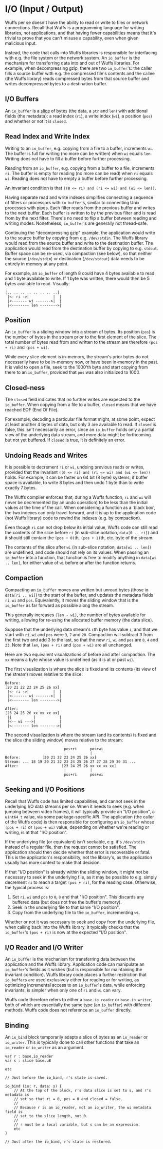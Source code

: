 # I/O (Input / Output)

Wuffs per se doesn't have the ability to read or write to files or network
connections. Recall that Wuffs is a programming language for writing libraries,
not applications, and that having fewer capabilities means that it's trivial to
prove that you can't misuse a capability, even when given malicious input.

Instead, the code that calls into Wuffs libraries is responsible for
interfacing with e.g. the file system or the network system. An `io_buffer` is
the mechanism for transferring data into and out of Wuffs libraries. For
example, when decompressing gzip, there are two `io_buffer`'s: the caller fills
a source buffer with e.g. the compressed file's contents and the callee (the
Wuffs library) reads compressed bytes from that source buffer and writes
decompressed bytes to a destination buffer.


## I/O Buffers

An `io_buffer` is a [slice](/doc/note/slices-arrays-and-tables.md) of bytes
(the data, a `ptr` and `len`) with additional fields (the metadata): a read
index (`ri`), a write index (`wi`), a position (`pos`) and whether or not it is
`closed`.


## Read Index and Write Index

Writing to an `io_buffer`, e.g. copying from a file to a buffer, increments
`wi`. The buffer is full for writing (no more can be written) when `wi` equals
`len`. Writing does not have to fill a buffer before further processing.

Reading from an `io_buffer`, e.g. copying from a buffer to a file, increments
`ri`. The buffer is empty for reading (no more can be read) when `ri` equals
`wi`. Reading does not have to empty a buffer before further processing.

An invariant condition is that `((0 <= ri) and (ri <= wi) and (wi <= len))`.

Having separate read and write indexes simplifies connecting a sequence of
filters or processors with `io_buffer`'s, similar to connecting Unix processes
with pipes. Each filter reads from the previous buffer and writes to the next
buffer. Each buffer is written to by the previous filter and is read from by
the next filter. There's no need to flip a buffer between reading and writing
modes. Nonetheless, `io_buffer`'s are generally not thread-safe.

Continuing the "decompressing gzip" example, the application would write to the
source buffer by copying from e.g. `/dev/stdin`. The Wuffs library would read
from the source buffer and write to the destination buffer. The application
would read from the destination buffer by copying to e.g. `stdout`. Buffer
space can be re-used, via compaction (see below), so that neither the source
(`/dev/stdin`) or destination (`/dev/stdout`) data needs to be entirely in
memory at any point.

For example, an `io_buffer` of length 8 could have 4 bytes available to read
and 1 byte available to write. If 1 byte was written, there would then be 5
bytes available to read. Visually:

```
[.. .. .. .. .. .. .. ..]
 |<- ri ->|           |  |
 |<------- wi ------->|  |
 |<-------- len -------->|
```


## Position

An `io_buffer` is a sliding window into a stream of bytes. Its position (`pos`)
is the number of bytes in the stream prior to the first element of the slice.
The total number of bytes read from and written to the stream are therefore
`(pos + ri)` and `(pos + wi)`.

While every slice element is in-memory, the stream's prior bytes do not
necessarily have to be in-memory now, or have been in-memory in the past. It is
valid to open a file, seek to the 1000'th byte and start copying from there to
an `io_buffer`, provided that `pos` was also initialized to 1000.


## Closed-ness

The `closed` field indicates that no further writes are expected to the
`io_buffer`. When copying from a file to a buffer, `closed` means that we have
reached EOF (End Of File).

For example, decoding a particular file format might, at some point, expect at
least another 4 bytes of data, but only 3 are available to read. If `closed` is
false, this isn't necessarily an error, since an `io_buffer` holds only a
partial view of the underlying data stream, and more data might be forthcoming
but not yet buffered. If `closed` is true, it is definitely an error.


## Undoing Reads and Writes

It is possible to decrement `ri` or `wi`, undoing previous reads or writes,
provided that the invariant `((0 <= ri) and (ri <= wi) and (wi <= len))` holds.
For example, it can be faster on 64 bit (8 byte) systems, if buffer space is
available, to write 8 bytes and then undo 1 byte than to write exactly 7 bytes.

The Wuffs compiler enforces that, during a Wuffs function, `ri` and `wi` will
never be decremented (by an undo operation) to be less than the initial values
at the time of the call. When considering a function as a 'black box', the two
indexes can only travel forward, and it is up to the application code (not
Wuffs library) code to rewind the indexes (e.g. by compaction).

Even though `ri` can not drop below its initial value, Wuffs code can still
read the contents of the slice before `ri` (in sub-slice notation,
`data[0 .. ri]`) and it should still contain  the `(pos + 0)`th, `(pos + 1)`th,
etc. byte of the stream.

The contents of the slice after `wi` (in sub-slice notation, `data[wi .. len]`)
are undefined, and code should not rely on its values. When passing an
`io_buffer` into a function, that function is free to modify anything in
`data[wi .. len]`, for either value of `wi` before or after the function
returns.


## Compaction

Compacting an `io_buffer` moves any written but unread bytes (those in `data[ri
.. wi]`) to the start of the buffer, and updates the metadata fields `ri`, `wi`
and `pos`. Equivalently, it moves the sliding window that is the `io_buffer` as
far forward as possible along the stream.

This generally increases `(len - wi)`, the number of bytes available for
writing, allowing for re-using the allocated buffer memory (the data slice).

Suppose that the underlying data stream's `i`th byte has value `i`, and that we
start with `ri`, `wi` and `pos` were `3`, `7` and `20`. Compaction will
subtract 3 from the first two and add 3 to the last, so that the new `ri`, `wi`
and `pos` are `0`, `4` and `23`. Note that `len`, `(pos + ri)` and `(pos + wi)`
are all unchanged.

Here are two equivalent visualizations of before and after compaction. The `xx`
means a byte whose value is undefined (as it is at or past `wi`).

The first visualization is where the slice is fixed and its contents (its view
of the stream) moves relative to the slice:

```
Before:
[20 21 22 23 24 25 26 xx]
 |<- ri ->|           |  |
 |<------- wi ------->|  |
 |<-------- len -------->|

After:
[23 24 25 26 xx xx xx xx]
 ||          |           |
 |<-- wi --->|           |
 |<-------- len -------->|
```

The second visualization is where the stream (and its contents) is fixed and
the slice (the sliding window) moves relative to the stream:

```
                           pos+ri      pos+wi
                           |           |
Before:          [20 21 22 23 24 25 26 xx]
Stream: ... 18 19 20 21 22 23 24 25 26 27 27 28 29 30 31 ...
After:                    [23 24 25 26 xx xx xx xx]
                           |           |
                           pos+ri      pos+wi
```


## Seeking and I/O Positions

Recall that Wuffs code has limited capabilities, and cannot seek in the
underlying I/O data streams per se. When it needs to seek (e.g. when jumping
between video frames), it will typically provide an "I/O position", a
`uint64_t` value, via some package-specific API. The application (the caller of
the Wuffs code) is then responsible for configuring an `io_buffer` whose
`(pos + ri)` or `(pos + wi)` value, depending on whether we're reading or
writing, is at that "I/O position".

If the underlying file (or equivalent) isn't seekable, e.g. it's `/dev/stdin`
instead of a regular file, then the request cannot be satisfied. The
application should then decide whether that error is recoverable or fatal. This
is the application's responsibility, not the library's, as the application
usually has more context to make that decision.

If that "I/O position" is already within the sliding window, it might not be
necessary to seek in the underlying file, as it may be possible to e.g. simply
decrement `ri` to reach a target `(pos + ri)`, for the reading case. Otherwise,
the typical process is:

1. Set `ri`, `wi` and `pos` to `0`, `0` and that "I/O position". This discards
   any buffered data (but does not free the buffer's memory).
2. Seek in the underlying file to that same "I/O position".
3. Copy from the underlying file to the `io_buffer`, incrementing `wi`.

Whether or not it was necessary to seek and copy from the underlying file, when
calling back into the Wuffs library, it typically checks that the `io_buffer`'s
`(pos + ri)` is now at the expected "I/O position".


## I/O Reader and I/O Writer

An `io_buffer` is the mechanism for transferring data between the application
and the Wuffs library. Application code can manipulate an `io_buffer`'s fields
as it wishes (but is responsible for maintaining the invariant condition).
Wuffs library code places a further restriction that `io_buffer`s are used
exclusively either for reading or for writing, as optimizing incremental access
to an `io_buffer`'s data, while enforcing invariants, is simpler when only one
of `ri` and `wi` can vary.

Wuffs code therefore refers to either a `base.io_reader` or `base.io_writer`,
both of which are essentially the same type (an `io_buffer`) with different
methods. Wuffs code does not reference an `io_buffer` directly.


## Binding

An `io_bind` block temporarily adapts a slice of bytes as an `io_reader` or
`io_writer`. This is typically done to call other functions that take an
`io_reader` or `io_writer` as an argument.

```
var r : base.io_reader
var s : slice base.u8

etc

// Just before the io_bind, r's state is saved.

io_bind (io: r, data: s) {
    // At the top of the block, r's data slice is set to s, and r's metadata is
    // set so that ri = 0, pos = 0 and closed = false.
    //
    // Because r is an io_reader, not an io_writer, the wi metadata field is
    // set to the slice length, not 0.
    //
    // r must be a local variable, but s can be an expression.
    etc
}

// Just after the io_bind, r's state is restored.
```
